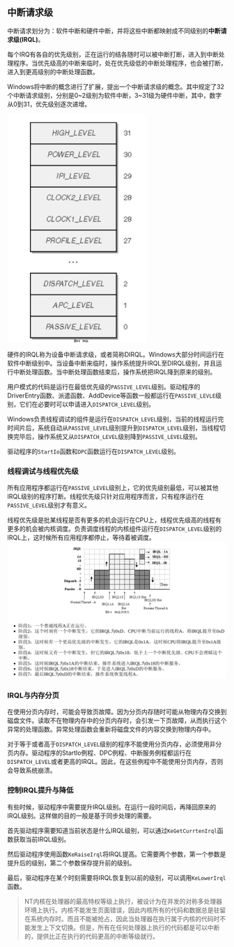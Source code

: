 
## 中断请求级

中断请求划分为：软件中断和硬件中断，并将这些中断都映射成不同级别的**中断请求级(IRQL)**。

每个IRQ有各自的优先级别，正在运行的结各随时可以被中断打断，进入到中断处理程序。当优先级高的中断来临时，处在优先级低的中断处理程序，也会被打断，进入到更高级别的中断处理函数。

Windows将中断的概念进行了扩展，提出一个中断请求级的概念。其中规定了32个中断请求级别，分别是0~2级别为软件中断，3~31级为硬件中断，其中，数字从0到31，优先级别逐次递增。

![image](./images/1556422665(1).jpg)

硬件的IRQL称为设备中断请求级，或者简称DIRQL。Windows大部分时间运行在软件中断级别中。当设备中断来临时，操作系统提升IRQL至DIRQL级别，并且运行中断处理函数。当中断处理函数结束后，操作系统把IRQL降到原来的级别。


用户模式的代码是运行在最低优先级的`PASSIVE_LEVEL`级别。驱动程序的DriverEntry函数、派遣函数、AddDevice等函数一般都运行在`PASSIVE_LEVLE`级别，它们在必要时可以申请进入`DISPATCH_LEVEL`级别。

Windows负责线程调试的组件是运行在`DISPATCH_LEVEL`级别，当前的线程运行完时间片后，系统自动从`PASSIVE_LEVEL`级别提升到`DISPATCH_LEVEL`级别，当线程切换完毕后，操作系统又从`DISPATCH_LEVEL`级别降到`PASSIVE_LEVEL`级别。

驱动程序的`StartIo`函数和`DPC`函数运行在`DISPATCH_LEVEL`级别。

### 线程调试与线程优先级

所有应用程序都运行在`PASSIVE_LEVEL`级别上，它的优先级别最低，可以被其他IRQL级别的程序打断。线程优先级只针对应用程序而言，只有程序运行在`PASSIVE_LEVEL`级别才有意义。

线程优先级是批某线程是否有更多的机会运行在CPU上，线程优先级高的线程有更多的机会被内核调度。负责调度线程的内核组件运行在`DISPATCH_LEVEL`级别的IRQL上，这时候所有应用程序都停止，等待着被调度。
![image](./images/1556433246(1).jpg)

### IRQL与内存分页

在使用分页内存时，可能会导致页故障。因为分页内存随时可能从物理内存交换到磁盘文件。读取不在物理内存中的分页内存时，会引发一下页故障，从而执行这个异常的处理函数。异常处理函数会重新将磁盘文件的内容交换到物理内存中。

对于等于或者高于`DISPATCH_LEVEL`级别的程序不能使用分页内存，必须使用非分页内存。驱动程序的StartIo例程、DPC例程、中断服务例程都运行在`DISPATCH_LEVEL`或者更高的IRQL。因此，在这些例程中不能使用分页内存，否则会导致系统崩溃。


### 控制IRQL提升与降低

有些时候，驱动程序中需要提升IRQL级别。在运行一段时间后，再降回原来的IRQL级别。这样做的目的一般是基于同步处理的需要。

首先驱动程序需要知道当前状态是什么IRQL级别，可以通过`KeGetCurrtenIrql`函数获取当前IRQL级别。

然后驱动程序使用函数`KeRaiseIrql`将IRQL提高。它需要两个参数，第一个参数是提升后的级别，第二个参数保存提升前的级别。

最后，驱动程序在某个时刻需要将IRQL恢复到以前的级别，可以调用`KeLowerIrql`函数。

> NT内核在处理器的最高特权等级上执行，被设计为在并发的对称多处理器环境上执行。内核不能发生页面错误，因此内核所有的代码和数据总是驻留在系统内存时。而且不能被抢占，因此当处理器在执行属于内核的代码时不能发生上下文切换。但是，所有在任何处理器上执行的代码都是可以中断的，提供比正在执行的代码更高的中断等级就行。
